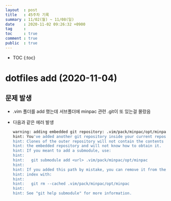 ```yaml
---
layout  : post
title   : 45주차 기록 
summary : 11/02(월) ~ 11/08(일)
date    : 2020-11-02 09:26:32 +0900
tag     : 
toc     : true
comment : true
public  : true
---
```

* TOC
{:toc}

# dotfiles add (2020-11-04) 

## 문제 발생

* .vim 폴더를 add 했는데 서브폴더에 minpac 관련 .git이 또 있는걸 몰랐음
* 다음과 같은 에러 발생

  ```sh
  warning: adding embedded git repository: .vim/pack/minpac/opt/minpac
  hint: You've added another git repository inside your current repository.
  hint: Clones of the outer repository will not contain the contents of
  hint: the embedded repository and will not know how to obtain it.
  hint: If you meant to add a submodule, use:
  hint:
  hint:   git submodule add <url> .vim/pack/minpac/opt/minpac
  hint:
  hint: If you added this path by mistake, you can remove it from the
  hint: index with:
  hint:
  hint:   git rm --cached .vim/pack/minpac/opt/minpac
  hint:
  hint: See "git help submodule" for more information.
  ```



 
